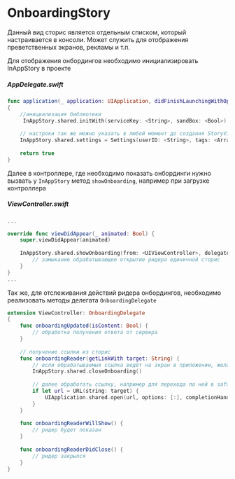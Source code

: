 # OnboardingStory

Данный вид сторис является отдельным списком, который настраивается в консоли. Может служить для отображения преветственных экранов, рекламы и т.п.

Для отображения онбордингов необходимо инициализировать InAppStory в проекте

##### AppDelegate.swift
```swift
func application(_ application: UIApplication, didFinishLaunchingWithOptions launchOptions: [UIApplication.LaunchOptionsKey: Any]?) -> Bool
{
    //инициализация библиотеки
     InAppStory.shared.initWith(serviceKey: <String>, sandBox: <Bool>)
    
    // настроки так же можно указать в любой момент до создания StoryView или вызова отдельных сторис 
    InAppStory.shared.settings = Settings(userID: <String>, tags: <Array<String>>)
    
    return true
}
```

Далее в контроллере, где необходимо показать онбординги нужно вызвать у `InAppStory` метод `showOnboarding`, например при загрузке контроллера

##### ViewController.swift
```swift 
... 

override func viewDidAppear(_ animated: Bool) {
    super.viewDidAppear(animated)
    
    InAppStory.shared.showOnboarding(from: <UIViewController>, delegate: <OnboardingDelegate>) {
        // замыкание обрабатывающее открытие ридера единичной сторис
    }
}
...
```

Так же, для отслеживания действий ридера онбордингов, необходимо реализовать методы делегата `OnboardingDelegate`

```swift 
extension ViewController: OnboardingDelegate
{
    func onboardingUpdated(isContent: Bool) {
        // обработка получения ответа от сервера
    }
    
    // получение ссылки из сторис
    func onboardingReader(getLinkWith target: String) {
        // если обрабатываемыя ссылка ведёт на экран в приложении, желательно закрыть ридер
        InAppStory.shared.closeOnboarding()
        
        // далее обработать ссылку, например для перехода по ней в safari
        if let url = URL(string: target) {
            UIApplication.shared.open(url, options: [:], completionHandler: nil)
        }
    }
    
    func onboardingReaderWillShow() {
        // ридер будет показан
    }
    
    func onboardingReaderDidClose() {
        // ридер закрылся
    }
}
```